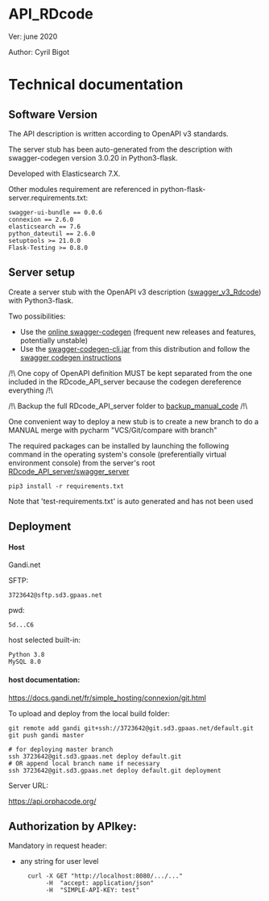 # API_RDcode

Ver: june 2020

Author: Cyril Bigot

# Technical documentation

## Software Version

The API description is written according to OpenAPI v3 standards.

The server stub has been auto-generated from the description
 with swagger-codegen version 3.0.20 in Python3-flask.

Developed with Elasticsearch 7.X.

Other modules requirement are referenced in 
python-flask-server.requirements.txt:
    
    swagger-ui-bundle == 0.0.6
    connexion == 2.6.0
    elasticsearch == 7.6
    python_dateutil == 2.6.0
    setuptools >= 21.0.0
    Flask-Testing >= 0.8.0

## Server setup

Create a server stub with the OpenAPI v3 description 
([swagger_v3_Rdcode](backup_manual_code/BU_RDcode-2-oas3-swagger.yaml))
with Python3-flask.

Two possibilities:
* Use the [online swagger-codegen](https://editor.swagger.io/)
(frequent new releases and features, potentially unstable)
* Use the [swagger-codegen-cli.jar](./tools/swagger-codegen-cli.jar)
from this distribution and follow the 
[swagger codegen instructions](./tools/swagger%20codegen%20instructions.txt)

/!\ One copy of OpenAPI definition MUST be kept separated from the one included
 in the RDcode_API_server because the codegen dereference everything /!\

/!\ Backup the full RDcode_API_server folder to 
[backup_manual_code](./backup_manual_code) /!\

One convenient way to deploy a new stub is to create a new branch to do 
a MANUAL merge with pycharm "VCS/Git/compare with branch"

The required packages can be installed by launching the following command
in the operating system's console (preferentially virtual environment console)
from the server's root [RDcode_API_server/swagger_server](swagger_server)
    
    pip3 install -r requirements.txt

Note that 'test-requirements.txt' is auto generated and has not been used

## Deployment

#### Host
Gandi.net

SFTP:

    3723642@sftp.sd3.gpaas.net
pwd:

    5d...C6

host selected built-in:

    Python 3.8
    MySQL 8.0
#### host documentation:
https://docs.gandi.net/fr/simple_hosting/connexion/git.html

To upload and deploy from the local build folder:

    git remote add gandi git+ssh://3723642@git.sd3.gpaas.net/default.git
    git push gandi master
    
    # for deploying master branch
    ssh 3723642@git.sd3.gpaas.net deploy default.git    
    # OR append local branch name if necessary
    ssh 3723642@git.sd3.gpaas.net deploy default.git deployment

Server URL:

https://api.orphacode.org/

## Authorization by APIkey:
Mandatory in request header:

* any string for user level

        curl -X GET "http://localhost:8080/.../..."
             -H  "accept: application/json"
             -H  "SIMPLE-API-KEY: test"